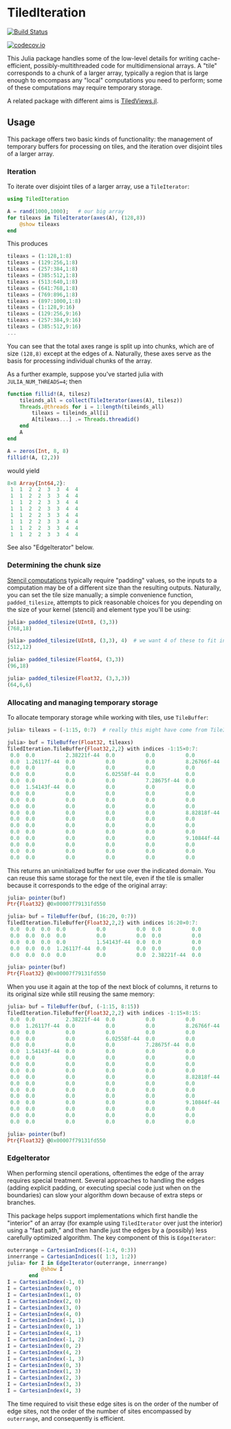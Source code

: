 # TiledIteration

[![Build Status](https://travis-ci.org/JuliaArrays/TiledIteration.jl.svg?branch=master)](https://travis-ci.org/JuliaArrays/TiledIteration.jl)

[![codecov.io](http://codecov.io/github/JuliaArrays/TiledIteration.jl/coverage.svg?branch=master)](http://codecov.io/github/JuliaArrays/TiledIteration.jl?branch=master)

This Julia package handles some of the low-level details for writing
cache-efficient, possibly-multithreaded code for multidimensional
arrays. A "tile" corresponds to a chunk of a larger array, typically a
region that is large enough to encompass any "local" computations you
need to perform; some of these computations may require temporary storage.

A related package with different aims is [TiledViews.jl](https://github.com/bionanoimaging/TiledViews.jl).

## Usage

This package offers two basic kinds of functionality: the management
of temporary buffers for processing on tiles, and the iteration over
disjoint tiles of a larger array.

### Iteration

To iterate over disjoint tiles of a larger array, use a `TileIterator`:

```julia
using TiledIteration

A = rand(1000,1000);   # our big array
for tileaxs in TileIterator(axes(A), (128,8))
    @show tileaxs
end
```

This produces
```julia
tileaxs = (1:128,1:8)
tileaxs = (129:256,1:8)
tileaxs = (257:384,1:8)
tileaxs = (385:512,1:8)
tileaxs = (513:640,1:8)
tileaxs = (641:768,1:8)
tileaxs = (769:896,1:8)
tileaxs = (897:1000,1:8)
tileaxs = (1:128,9:16)
tileaxs = (129:256,9:16)
tileaxs = (257:384,9:16)
tileaxs = (385:512,9:16)
...
```

You can see that the total axes range is split up into chunks,
which are of size `(128,8)` except at the edges of `A`. Naturally,
these axes serve as the basis for processing individual chunks of
the array.

As a further example, suppose you've started julia with `JULIA_NUM_THREADS=4`; then

```julia
function fillid!(A, tilesz)
    tileinds_all = collect(TileIterator(axes(A), tilesz))
    Threads.@threads for i = 1:length(tileinds_all)
        tileaxs = tileinds_all[i]
        A[tileaxs...] .= Threads.threadid()
    end
    A
end

A = zeros(Int, 8, 8)
fillid!(A, (2,2))
```

would yield

```julia
8×8 Array{Int64,2}:
 1  1  2  2  3  3  4  4
 1  1  2  2  3  3  4  4
 1  1  2  2  3  3  4  4
 1  1  2  2  3  3  4  4
 1  1  2  2  3  3  4  4
 1  1  2  2  3  3  4  4
 1  1  2  2  3  3  4  4
 1  1  2  2  3  3  4  4
```

See also "EdgeIterator" below.

### Determining the chunk size

[Stencil computations](https://en.wikipedia.org/wiki/Stencil_code)
typically require "padding" values, so the inputs to a computation may
be of a different size than the resulting outputs. Naturally, you can
set the tile size manually; a simple convenience function,
`padded_tilesize`, attempts to pick reasonable choices for you
depending on the size of your kernel (stencil) and element type you'll
be using:

```julia
julia> padded_tilesize(UInt8, (3,3))
(768,18)

julia> padded_tilesize(UInt8, (3,3), 4)  # we want 4 of these to fit in L1 cache at once
(512,12)

julia> padded_tilesize(Float64, (3,3))
(96,18)

julia> padded_tilesize(Float32, (3,3,3))
(64,6,6)
```

### Allocating and managing temporary storage

To allocate temporary storage while working with tiles, use `TileBuffer`:

```julia
julia> tileaxs = (-1:15, 0:7)  # really this might have come from TileIterator

julia> buf = TileBuffer(Float32, tileaxs)
TiledIteration.TileBuffer{Float32,2,2} with indices -1:15×0:7:
 0.0  0.0          2.38221f-44  0.0          0.0          0.0          9.3887f-44   0.0
 0.0  1.26117f-44  0.0          0.0          0.0          8.26766f-44  0.0          0.0
 0.0  0.0          0.0          0.0          0.0          0.0          0.0          0.0
 0.0  0.0          0.0          6.02558f-44  0.0          0.0          0.0          0.0
 0.0  0.0          0.0          0.0          7.28675f-44  0.0          0.0          0.0
 0.0  1.54143f-44  0.0          0.0          0.0          0.0          0.0          0.0
 0.0  0.0          0.0          0.0          0.0          0.0          0.0          0.0
 0.0  0.0          0.0          0.0          0.0          0.0          0.0          0.0
 0.0  0.0          0.0          0.0          0.0          0.0          9.94922f-44  0.0
 0.0  0.0          0.0          0.0          0.0          8.82818f-44  0.0          0.0
 0.0  0.0          0.0          0.0          0.0          0.0          0.0          0.0
 0.0  0.0          0.0          0.0          0.0          0.0          0.0          0.0
 0.0  0.0          0.0          0.0          0.0          0.0          0.0          0.0
 0.0  0.0          0.0          0.0          0.0          9.10844f-44  0.0          0.0
 0.0  0.0          0.0          0.0          0.0          0.0          1.03696f-43  0.0
 0.0  0.0          0.0          0.0          0.0          0.0          0.0          0.0
 0.0  0.0          0.0          0.0          0.0          0.0          0.0          0.0
```

This returns an uninitialized buffer for use over the indicated domain. You can reuse this same storage for the next tile, even if the tile is smaller because it corresponds to the edge of the original array:

```julia
julia> pointer(buf)
Ptr{Float32} @0x00007f79131fd550

julia> buf = TileBuffer(buf, (16:20, 0:7))
TiledIteration.TileBuffer{Float32,2,2} with indices 16:20×0:7:
 0.0  0.0  0.0  0.0          0.0          0.0  0.0          0.0
 0.0  0.0  0.0  0.0          0.0          0.0  0.0          0.0
 0.0  0.0  0.0  0.0          1.54143f-44  0.0  0.0          0.0
 0.0  0.0  0.0  1.26117f-44  0.0          0.0  0.0          0.0
 0.0  0.0  0.0  0.0          0.0          0.0  2.38221f-44  0.0

julia> pointer(buf)
Ptr{Float32} @0x00007f79131fd550
```

When you use it again at the top of the next block of columns, it returns to its original size while still reusing the same memory:
```julia
julia> buf = TileBuffer(buf, (-1:15, 8:15))
TiledIteration.TileBuffer{Float32,2,2} with indices -1:15×8:15:
 0.0  0.0          2.38221f-44  0.0          0.0          0.0          9.3887f-44   0.0
 0.0  1.26117f-44  0.0          0.0          0.0          8.26766f-44  0.0          0.0
 0.0  0.0          0.0          0.0          0.0          0.0          0.0          0.0
 0.0  0.0          0.0          6.02558f-44  0.0          0.0          0.0          0.0
 0.0  0.0          0.0          0.0          7.28675f-44  0.0          0.0          0.0
 0.0  1.54143f-44  0.0          0.0          0.0          0.0          0.0          0.0
 0.0  0.0          0.0          0.0          0.0          0.0          0.0          0.0
 0.0  0.0          0.0          0.0          0.0          0.0          0.0          0.0
 0.0  0.0          0.0          0.0          0.0          0.0          9.94922f-44  0.0
 0.0  0.0          0.0          0.0          0.0          8.82818f-44  0.0          0.0
 0.0  0.0          0.0          0.0          0.0          0.0          0.0          0.0
 0.0  0.0          0.0          0.0          0.0          0.0          0.0          0.0
 0.0  0.0          0.0          0.0          0.0          0.0          0.0          0.0
 0.0  0.0          0.0          0.0          0.0          9.10844f-44  0.0          0.0
 0.0  0.0          0.0          0.0          0.0          0.0          1.03696f-43  0.0
 0.0  0.0          0.0          0.0          0.0          0.0          0.0          0.0
 0.0  0.0          0.0          0.0          0.0          0.0          0.0          0.0

julia> pointer(buf)
Ptr{Float32} @0x00007f79131fd550
```

### EdgeIterator

When performing stencil operations, oftentimes the edge of the array
requires special treatment. Several approaches to handling the edges
(adding explicit padding, or executing special code just when on the
boundaries) can slow your algorithm down because of extra steps or
branches.

This package helps support implementations which first handle the
"interior" of an array (for example using `TiledIterator` over just
the interior) using a "fast path," and then handle just the edges by a
(possibly) less carefully optimized algorithm. The key component of
this is `EdgeIterator`:

```julia
outerrange = CartesianIndices((-1:4, 0:3))
innerrange = CartesianIndices(( 1:3, 1:2))
julia> for I in EdgeIterator(outerrange, innerrange)
           @show I
       end
I = CartesianIndex(-1, 0)
I = CartesianIndex(0, 0)
I = CartesianIndex(1, 0)
I = CartesianIndex(2, 0)
I = CartesianIndex(3, 0)
I = CartesianIndex(4, 0)
I = CartesianIndex(-1, 1)
I = CartesianIndex(0, 1)
I = CartesianIndex(4, 1)
I = CartesianIndex(-1, 2)
I = CartesianIndex(0, 2)
I = CartesianIndex(4, 2)
I = CartesianIndex(-1, 3)
I = CartesianIndex(0, 3)
I = CartesianIndex(1, 3)
I = CartesianIndex(2, 3)
I = CartesianIndex(3, 3)
I = CartesianIndex(4, 3)
```

The time required to visit these edge sites is on the order of the
number of edge sites, not the order of the number of sites encompassed
by `outerrange`, and consequently is efficient.
